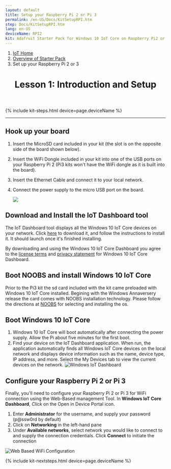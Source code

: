 ```yaml
---
layout: default
title: Setup your Raspberry Pi 2 or Pi 3
permalink: /en-US/Docs/KitSetupRPI.htm
step: Docs/KitSetupRPI.htm
lang: en-US
deviceName: RPI2
kit: Adafruit Starter Pack for Windows 10 IoT Core on Raspberry Pi2 or PI3
---
```

<div class="row">
  <div class="col-xs-24">
    <ol class="breadcrumb">
      <li><a href="https://developer.microsoft.com/en-us/windows/iot">IoT Home</a></li>
      <li><a href="{{site.baseurl}}/{{page.lang}}/Docs/AdafruitMakerKit.htm">Overview of Starter Pack</a></li>
      <li class="active">Set up your Raspberry Pi 2 or 3</li>
    </ol>
    <header class="page-title-header remove-top-margin">
      <h1 class="page-title">Lesson 1: Introduction and Setup</h1>
    </header>
  </div>
</div>

{% include kit-steps.html device=page.deviceName %}

<hr/>

## Hook up your board

1. Insert the MicroSD card included in your kit (the slot is on the opposite side of the board shown below).
2. Insert the WiFi Dongle included in your kit into one of the USB ports on your Raspberry Pi 2 (Pi3 kits won't have the WiFi dongle as it is built into the board).
3. Insert the Ethernet Cable and connect it to your local network.
4. Connect the power supply to the micro USB port on the board.



    <img class="device-images" src="{{site.baseurl}}/Resources/images/rpi2Headless.png">


## Download and Install the IoT Dashboard tool

The IoT Dashboard tool displays all the Windows 10 IoT Core devices on your network.  Click [here](https://iottools.blob.core.windows.net/iotdashboard/setup.exe) to download it, and follow the instructions to install it.  It should launch once it's finished installing.

By downloading and using the Windows 10 IoT Core Dashboard you agree to the [license terms](http://go.microsoft.com/fwlink/?LinkID=703960&clcid=0x4809) and [privacy statement](http://go.microsoft.com/fwlink/?LinkId=521839) for Windows 10 IoT Core Dashboard. 

## Boot NOOBS and install Windows 10 IoT Core
Prior to the Pi3 kit the sd card included with the kit came preloaded with Windows 10 IoT Core  installed.  Begining with the Windows Annaversery release the card comes with NOOBS installation technology.  Please follow the directions at [NOOBS]({{site.baseurl}}/{{page.lang}}/docs/noobs) for selecting and installing the os.

## Boot Windows 10 IoT Core
1. Windows 10 IoT Core will boot automatically after connecting the power supply. Allow the Pi about five minutes for the first boot.
2. Find your device on the IoT Dashboard application. When run, the application automatically finds all Windows IoT Core devices on the local network and displays device information such as the name, device type, IP address, and more.  Select the My Devices tab to view the current devices on the network.
        ![Windows IoT Dashboard]({{site.baseurl}}/Resources/images/IoTDashboard.png)

## Configure your Raspberry Pi 2 or Pi 3

Finally, you'll need to configure your Raspberry Pi 2 or Pi 3 for WiFi connection using the Web-Based management Tool. In **Windows IoT Core Dashboard**, *Click* on the Open in Device Portal icon.

<!-- This content is replicated at en-US/Docs/SetupWiFi.md  -->

1. Enter **Administrator** for the username, and supply your password (p@ssw0rd by default)
2. Click on **Networking** in the left-hand pane
3. Under **Available networks**, select network you would like to connect to and supply the connection credentials. Click **Connect** to initiate the connection

![Web Based WiFi Configuration]({{site.baseurl}}/Resources/images/SetupWiFi/WebBWiFiConfig.png)

<!-- End of Replicated Content -->

{% include kit-nextsteps.html device=page.deviceName %}
